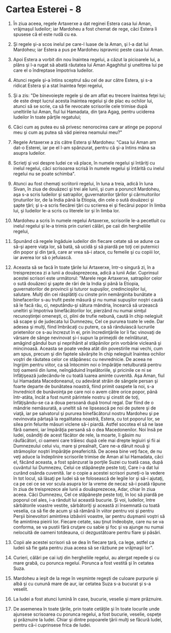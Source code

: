 # Cartea Esterei - 8

1. În ziua aceea, regele Artaxerxe a dat reginei Estera casa lui Aman, vrăjmaşul Iudeilor; iar Mardoheu a fost chemat de rege, căci Estera îi spusese că el este rudă cu ea. 

2. Şi regele şi-a scos inelul pe care-l luase de la Aman, şi l-a dat lui Mardoheu; iar Estera a pus pe Mardoheu ispravnic peste casa lui Aman. 

3. Apoi Estera a vorbit din nou înaintea regelui, a căzut la picioarele lui, a plâns şi l-a rugat să abată răutatea lui Aman Agaghitul şi uneltirea lui pe care el o îndreptase împotriva Iudeilor. 

4. Atunci regele şi-a întins sceptrul său cel de aur către Estera, şi s-a ridicat Estera şi a stat înaintea feţei regelui, 

5. Şi a zis: "De binevoieşte regele şi de am aflat eu trecere înaintea feţei lui; de este drept lucrul acesta înaintea regelui şi de plac eu ochilor lui, atunci să se scrie, ca să fie revocate scrisorile cele trimise după uneltirile lui Aman, fiul lui Hamadata, din ţara Agag, pentru uciderea Iudeilor în toate părţile regatului; 

6. Căci cum aş putea eu să privesc nenorocirea care ar atinge pe poporul meu şi cum aş putea să văd pieirea neamului meu?" 

7. Regele Artaxerxe a zis către Estera şi Mardoheu: "Casa lui Aman am dat-o Esterei, iar pe el l-am spânzurat, pentru că şi-a întins mâna sa asupra Iudeilor. 

8. Scrieţi şi voi despre Iudei ce vă place, în numele regelui şi întăriţi cu inelul regelui, căci scrisoarea scrisă în numele regelui şi întărită cu inelul regelui nu se poate schimba". 

9. Atunci au fost chemaţi scriitorii regelui, în luna a treia, adică în luna Sivan, în ziua de douăzeci şi trei ale lunii, şi cum a poruncit Mardoheu, aşa s-a scris Iudeilor şi satrapilor, guvernatorilor ţărilor şi cârmuitorilor ţinuturilor lor, de la India până la Etiopia, din cele o sută douăzeci şi şapte ţări; şi s-a scris fiecărei ţări cu scrierea ei şi fiecărui popor în limba lui, şi Iudeilor le-a scris cu literele lor şi în limba lor. 

10. Mardoheu a scris în numele regelui Artaxerxe, scrisorile le-a pecetluit cu inelul regelui şi le-a trimis prin curieri călări, pe caii din hergheliile regelui, 

11. Spunând că regele îngăduie iudeilor din fiecare cetate să se adune ca să-şi apere viaţa lor, să bată, să ucidă şi să piardă pe toţi cei puternici din popor şi din ţară, care ar vrea să-i atace, cu femeile şi cu copiii lor, iar averea lor să o jefuiască. 

12. Aceasta să se facă în toate ţările lui Artaxerxe, într-o singură zi, în a treisprezecea zi a lunii a douăsprezecea, adică a lunii Adar. Cuprinsul acestei scrisori este următorul: "Marele rege Artaxerxe, satrapilor celor o sută douăzeci şi şapte de rări de la India şi până la Etiopia, guvernatorilor de provincii şi tuturor supuşilor, credincioşilor lui, salutare. Mulţi din cei răsplătiţi cu cinste prin nemărginita bunătate a binefacerilor s-au trufit peste măsură şi nu numai supuşilor noştri caută să le facă rău, ci, neputându-şi sătura mândria, încearcă să urzească uneltiri şi împotriva binefăcătorilor lor, pierzând nu numai simţul recunoştinţei omeneşti, ci, plini de trufie nebună, caută în chip nelegiuit să scape şi de judecata lui Dumnezeu, Cel ce pururea toate le vede. Dar adesea şi mulţi, fiind îmbrăcaţi cu putere, ca să rânduiască lucrurile prietenilor ce s-au încrezut în ei, prin încredinţările lor îi fac vinovaţi de vărsare de sânge nevinovat şi-i supun la primejdii de neînlăturat, amăgind gândul bun şi neprihănit al stăpânilor prin vorbărie vicleană şi mincinoasă. Aceasta se poate vedea atât din povestirile mai vechi, cum am spus, precum şi din faptele săvârşite în chip nelegiuit înaintea ochilor voştri de răutatea celor ce stăpânesc cu nevrednicie. De aceea ne îngrijim pentru viitor, ca să întocmim noi o împărăţie netulburată pentru toţi oamenii din lume, neîngăduind înşelătoriile, şi pricinile ce ni se înfăţişează judecându-le cu toată luarea aminte cuvenită. Aşa Aman, fiul lui Hamadata Macedoneanul, cu adevărat străin de sângele persan şi foarte departe de bunătatea noastră, fiind primit oaspete la noi, s-a învrednicit de bunăvoinţa pe care noi o avem către orice popor, până într-atâta, încât a fost numit părintele nostru şi cinstit de toţi, înfăţişându-se ca a doua persoană după tronul regal. Dar fiind de o mândrie nemăsurată, a uneltit să ne lipsească pe noi de putere şi de viaţă, iar pe salvatorul şi pururea binefăcătorul nostru Mardoheu şi pe nevinovata părtaşă la regalitatea noastră, Estera, cu tot poporul lor, se silea prin felurite măsuri viclene să-i piardă. Astfel socotea el să ne lase fără oameni, iar împărăţia persană să o dea Macedonenilor. Noi însă pe Iudei, osândiţi de acest făcător de rele, la moarte, îi găsim nu răufăcători, ci oameni care trăiesc după cele mai drepte legiuiri şi fii ai Dumnezeului celui viu, mare şi preaînalt, Care ne-a dăruit nouă şi strămoşilor noştri împărăţie preafericită. De aceea bine veţi face, de nu veţi aduce la îndeplinire scrisorile trimise de Aman al lui Hamadata, căci el, făcând aceasta, a fost spânzurat la porţile Suzei cu toată casa, după cuvântul lui Dumnezeu, Celui ce stăpâneşte peste toţi, Care i-a dat lui curând osânda cuvenită. Iar o copie a acestei scrisori puneţi-o la vedere în tot locul, să lăsaţi pe Iudei să se folosească de legile lor şi să-i ajutaţi, ca pe cei ce se vor scula asupra lor la vreme de necaz să-i poată răpune în ziua de treisprezece ale lunii a douăsprezecea, Adar, chiar în ziua aceea. Căci Dumnezeu, Cel ce stăpâneşte peste toţi, în loc să piardă pe poporul cel ales, i-a rânduit lui această bucurie. Şi voi, Iudeilor, între sărbătorile voastre vestite, sărbătoriţi şi această zi însemnată cu toată veselia, ca să fie de acum şi să rămână în viitor pentru voi şi pentru Perşii binevoitori amintirea izbăvirii voastre, iar pentru duşmanii voştri să fie amintirea pieirii lor. Fiecare cetate, sau ţinut îndeobşte, care nu se va conforma, se va pustii fără cruţare cu sabie şi foc şi va ajunge nu numai nelocuită de oameni totdeauna, ci dezgustătoare pentru fiare şi păsări. 

13. Copii ale acestei scrisori să se dea în fiecare ţară, ca lege, astfel ca Iudeii să fie gata pentru ziua aceea să se răzbune pe vrăjmaşii lor". 

14. Curieri, călări pe cai iuţi din hergheliile regelui, au alergat repede şi cu mare grabă, cu porunca regelui. Porunca a fost vestită şi în cetatea Suza. 

15. Mardoheu a ieşit de la rege în veşminte regeşti de culoare purpurie şi albă şi cu cunună mare de aur, iar cetatea Suza s-a bucurat şi s-a veselit. 

16. La Iudei a fost atunci lumină în case, bucurie, veselie şi mare prăznuire. 

17. De asemenea în toate ţările, prin toate cetăţile şi în toate locurile unde ajunsese scrisoarea cu porunca regelui, a fost bucurie, veselie, ospeţe şi prăznuire la Iudei. Chiar şi dintre popoarele ţării mulţi se făcură Iudei, pentru că-i cuprinsese frica de Iudei. 

